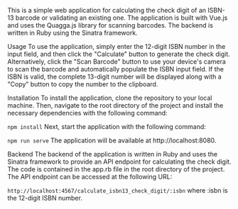 This is a simple web application for calculating the check digit of an ISBN-13 barcode or validating an existing one. The application is built with Vue.js and uses the Quagga.js library for scanning barcodes. The backend is written in Ruby using the Sinatra framework.

Usage
To use the application, simply enter the 12-digit ISBN number in the input field, and then click the "Calculate" button to generate the check digit. Alternatively, click the "Scan Barcode" button to use your device's camera to scan the barcode and automatically populate the ISBN input field. If the ISBN is valid, the complete 13-digit number will be displayed along with a "Copy" button to copy the number to the clipboard.

Installation
To install the application, clone the repository to your local machine. Then, navigate to the root directory of the project and install the necessary dependencies with the following command:



```npm install```
Next, start the application with the following command:

```npm run serve```
The application will be available at http://localhost:8080.

Backend
The backend of the application is written in Ruby and uses the Sinatra framework to provide an API endpoint for calculating the check digit. The code is contained in the app.rb file in the root directory of the project. The API endpoint can be accessed at the following URL:

```http://localhost:4567/calculate_isbn13_check_digit/:isbn```
where :isbn is the 12-digit ISBN number.
